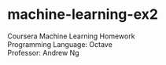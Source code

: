 # machine-learning-ex2
Coursera Machine Learning Homework <br />
Programming Language: Octave <br />
Professor: Andrew Ng <br />
